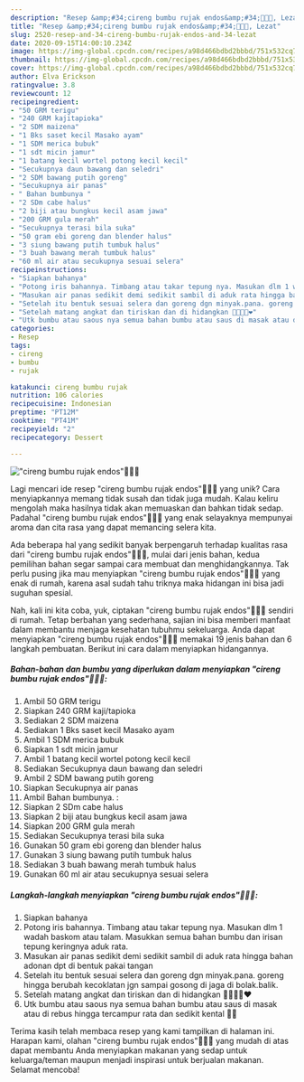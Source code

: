 ```yaml
---
description: "Resep &amp;#34;cireng bumbu rujak endos&amp;#34;👍🏼😘, Lezat"
title: "Resep &amp;#34;cireng bumbu rujak endos&amp;#34;👍🏼😘, Lezat"
slug: 2520-resep-and-34-cireng-bumbu-rujak-endos-and-34-lezat
date: 2020-09-15T14:00:10.234Z
image: https://img-global.cpcdn.com/recipes/a98d466bdbd2bbbd/751x532cq70/cireng-bumbu-rujak-endos👍🏼😘-foto-resep-utama.jpg
thumbnail: https://img-global.cpcdn.com/recipes/a98d466bdbd2bbbd/751x532cq70/cireng-bumbu-rujak-endos👍🏼😘-foto-resep-utama.jpg
cover: https://img-global.cpcdn.com/recipes/a98d466bdbd2bbbd/751x532cq70/cireng-bumbu-rujak-endos👍🏼😘-foto-resep-utama.jpg
author: Elva Erickson
ratingvalue: 3.8
reviewcount: 12
recipeingredient:
- "50 GRM terigu"
- "240 GRM kajitapioka"
- "2 SDM maizena"
- "1 Bks saset kecil Masako ayam"
- "1 SDM merica bubuk"
- "1 sdt micin jamur"
- "1 batang kecil wortel potong kecil kecil"
- "Secukupnya daun bawang dan seledri"
- "2 SDM bawang putih goreng"
- "Secukupnya air panas"
- " Bahan bumbunya "
- "2 SDm cabe halus"
- "2 biji atau bungkus kecil asam jawa"
- "200 GRM gula merah"
- "Secukupnya terasi bila suka"
- "50 gram ebi goreng dan blender halus"
- "3 siung bawang putih tumbuk halus"
- "3 buah bawang merah tumbuk halus"
- "60 ml air atau secukupnya sesuai selera"
recipeinstructions:
- "Siapkan bahanya"
- "Potong iris bahannya. Timbang atau takar tepung nya. Masukan dlm 1 wadah baskom atau talam. Masukkan semua bahan bumbu dan irisan tepung keringnya aduk rata."
- "Masukan air panas sedikit demi sedikit sambil di aduk rata hingga bahan adonan dpt di bentuk pakai tangan"
- "Setelah itu bentuk sesuai selera dan goreng dgn minyak.pana. goreng hingga berubah kecoklatan jgn sampai gosong di jaga di bolak.balik."
- "Setelah matang angkat dan tiriskan dan di hidangkan 👍🏼😘🙏❤️"
- "Utk bumbu atau saous nya semua bahan bumbu atau saus di masak atau di rebus hingga tercampur rata dan sedikit kental 👍🏼"
categories:
- Resep
tags:
- cireng
- bumbu
- rujak

katakunci: cireng bumbu rujak 
nutrition: 106 calories
recipecuisine: Indonesian
preptime: "PT12M"
cooktime: "PT41M"
recipeyield: "2"
recipecategory: Dessert

---
```



![&#34;cireng bumbu rujak endos&#34;👍🏼😘](https://img-global.cpcdn.com/recipes/a98d466bdbd2bbbd/751x532cq70/cireng-bumbu-rujak-endos👍🏼😘-foto-resep-utama.jpg)

Lagi mencari ide resep &#34;cireng bumbu rujak endos&#34;👍🏼😘 yang unik? Cara menyiapkannya memang tidak susah dan tidak juga mudah. Kalau keliru mengolah maka hasilnya tidak akan memuaskan dan bahkan tidak sedap. Padahal &#34;cireng bumbu rujak endos&#34;👍🏼😘 yang enak selayaknya mempunyai aroma dan cita rasa yang dapat memancing selera kita.



Ada beberapa hal yang sedikit banyak berpengaruh terhadap kualitas rasa dari &#34;cireng bumbu rujak endos&#34;👍🏼😘, mulai dari jenis bahan, kedua pemilihan bahan segar sampai cara membuat dan menghidangkannya. Tak perlu pusing jika mau menyiapkan &#34;cireng bumbu rujak endos&#34;👍🏼😘 yang enak di rumah, karena asal sudah tahu triknya maka hidangan ini bisa jadi suguhan spesial.


Nah, kali ini kita coba, yuk, ciptakan &#34;cireng bumbu rujak endos&#34;👍🏼😘 sendiri di rumah. Tetap berbahan yang sederhana, sajian ini bisa memberi manfaat dalam membantu menjaga kesehatan tubuhmu sekeluarga. Anda dapat menyiapkan &#34;cireng bumbu rujak endos&#34;👍🏼😘 memakai 19 jenis bahan dan 6 langkah pembuatan. Berikut ini cara dalam menyiapkan hidangannya.

<!--inarticleads1-->

##### Bahan-bahan dan bumbu yang diperlukan dalam menyiapkan &#34;cireng bumbu rujak endos&#34;👍🏼😘:

1. Ambil 50 GRM terigu
1. Siapkan 240 GRM kaji/tapioka
1. Sediakan 2 SDM maizena
1. Sediakan 1 Bks saset kecil Masako ayam
1. Ambil 1 SDM merica bubuk
1. Siapkan 1 sdt micin jamur
1. Ambil 1 batang kecil wortel potong kecil kecil
1. Sediakan Secukupnya daun bawang dan seledri
1. Ambil 2 SDM bawang putih goreng
1. Siapkan Secukupnya air panas
1. Ambil  Bahan bumbunya. :
1. Siapkan 2 SDm cabe halus
1. Siapkan 2 biji atau bungkus kecil asam jawa
1. Siapkan 200 GRM gula merah
1. Sediakan Secukupnya terasi bila suka
1. Gunakan 50 gram ebi goreng dan blender halus
1. Gunakan 3 siung bawang putih tumbuk halus
1. Sediakan 3 buah bawang merah tumbuk halus
1. Gunakan 60 ml air atau secukupnya sesuai selera




<!--inarticleads2-->

##### Langkah-langkah menyiapkan &#34;cireng bumbu rujak endos&#34;👍🏼😘:

1. Siapkan bahanya
1. Potong iris bahannya. Timbang atau takar tepung nya. Masukan dlm 1 wadah baskom atau talam. Masukkan semua bahan bumbu dan irisan tepung keringnya aduk rata.
1. Masukan air panas sedikit demi sedikit sambil di aduk rata hingga bahan adonan dpt di bentuk pakai tangan
1. Setelah itu bentuk sesuai selera dan goreng dgn minyak.pana. goreng hingga berubah kecoklatan jgn sampai gosong di jaga di bolak.balik.
1. Setelah matang angkat dan tiriskan dan di hidangkan 👍🏼😘🙏❤️
1. Utk bumbu atau saous nya semua bahan bumbu atau saus di masak atau di rebus hingga tercampur rata dan sedikit kental 👍🏼




Terima kasih telah membaca resep yang kami tampilkan di halaman ini. Harapan kami, olahan &#34;cireng bumbu rujak endos&#34;👍🏼😘 yang mudah di atas dapat membantu Anda menyiapkan makanan yang sedap untuk keluarga/teman maupun menjadi inspirasi untuk berjualan makanan. Selamat mencoba!
